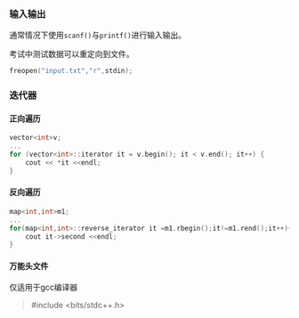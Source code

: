 ### 输入输出

通常情况下使用`scanf()`与`printf()`进行输入输出。

考试中测试数据可以重定向到文件。

```cpp
freopen("input.txt","r",stdin);
```

### 迭代器

#### 正向遍历

```cpp
vector<int>v;
...
for (vector<int>::iterator it = v.begin(); it < v.end(); it++) {
    cout << *it <<endl;
}
```

#### 反向遍历

```cpp
map<int,int>m1;
...
for(map<int,int>::reverse_iterator it =m1.rbegin();it!=m1.rend();it++){
    cout it->second <<endl;
}
```

#### 万能头文件

仅适用于gcc编译器

> \#include &lt;bits/stdc++.h&gt;



